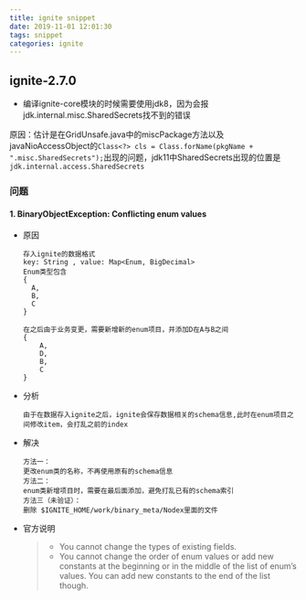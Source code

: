 ```yaml
---
title: ignite snippet
date: 2019-11-01 12:01:30
tags: snippet
categories: ignite
---
```


## ignite-2.7.0

-  编译ignite-core模块的时候需要使用jdk8，因为会报jdk.internal.misc.SharedSecrets找不到的错误

  原因：估计是在GridUnsafe.java中的miscPackage方法以及javaNioAccessObject的`Class<?> cls = Class.forName(pkgName + ".misc.SharedSecrets");`出现的问题，jdk11中SharedSecrets出现的位置是`jdk.internal.access.SharedSecrets`



### 问题

#### 1. BinaryObjectException: Conflicting enum values

- 原因

  ```
  存入ignite的数据格式
  key: String , value: Map<Enum, BigDecimal>
  Enum类型包含
  {
    A,
    B,
    C
  }
  
  在之后由于业务变更，需要新增新的enum项目，并添加D在A与B之间
  {
      A,
      D,
      B,
      C
  }
  ```

- 分析

  ```
  由于在数据存入ignite之后，ignite会保存数据相关的schema信息,此时在enum项目之间修改item，会打乱之前的index
  ```

- 解决 

  ```
  方法一：
  更改enum类的名称，不再使用原有的schema信息
  方法二：
  enum类新增项目时，需要在最后面添加，避免打乱已有的schema索引
  方法三（未验证）：
  删除 $IGNITE_HOME/work/binary_meta/Nodex里面的文件
  ```

- 官方说明

  > - You cannot change the types of existing fields.
  > - You cannot change the order of enum values or add new constants at the beginning or in the middle of the list of enum’s values. You can add new constants to the end of the list though.



